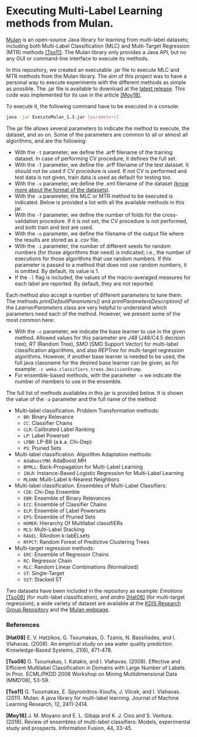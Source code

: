 # Executing Multi-Label Learning methods from Mulan.

[Mulan](http://mulan.sourceforge.net/) is an open-source Java library for learning from multi-label datasets; including both Multi-Label Classification (MLC) and Multi-Target Regression (MTR) methods [[Tso11]](#Tso11). The Mulan library only provides a Java API, but no any GUI or command-line interface to execute its methods.

In this repository, we created an executable .jar file to execute MLC and MTR methods from the Mulan library. The aim of this project was to have a personal way to execute experiments with the different methods as simple as possible. The .jar file is available to download at the [latest release](https://github.com/kdis-lab/ExecuteMulan/releases/latest). This code was implemented for its use in the article [[Moy18]](#Moy18).

To execute it, the following command have to be executed in a console:
```sh
java -jar ExecuteMulan_1.3.jar [parameters]
```

The jar file allows several parameters to indicate the method to execute, the dataset, and so on. Some of the parameters are common to all or almost all algorithms, and are the following:
* With the ```-t``` parameter, we define the .arff filename of the training dataset. In case of performing CV procedure, it defines the full set.
* With the ```-T``` parameter, we define the .arff filename of the test dataset. It should not be used if CV procedure is used. If not CV is performed and test data is not given, train data is used as default for testing too.
* With the ```-x``` parameter, we define the .xml filename of the dataset [(know more about the format of the datasets)](http://www.uco.es/kdis/mllresources/).
* With the ```-a``` parameter, the MLC or MTR method to be executed is indicated. Below is provided a list with all the available methods in this jar.
* With the ```-f``` parameter, we define the number of folds for the cross-validation procedure. If it is not set, the CV procedure is not performed, and both train and test are used.
* With the ```-o``` parameter, we define the filename of the output file where the results are stored as a .csv file.
* With the ```-i``` parameter, the number of different seeds for random numbers (for those algorithms that need) is indicated; i.e., the number of executions for those algorithms that use random numbers. If this parameter is passed to a method that does not use random numbers, it is omitted. By default, its value is 1.
* If the ```-l``` flag is included, the values of the macro-averaged measures for each label are reported. By default, they are not reported.

Each method also accept a number of different parameters to tune them. The methods _printDefaultParameters()_ and _printParametersDescription()_ of the _LearnerParameters_ class are very helpful to understand which parameters need each of the method. However, we present some of the most common here:
* With the ```-c``` parameter, we indicate the base learner to use in the given method. Allowed values for this parameter are _J48_ (J48/C4.5 decision tree), _RT_ (Random Tree), _SMO_ (SMO Support Vector) for multi-label classification algorithms, and also _REPTree_ for multi-target regression algorithms. However, if another base learner is needed to be used, the full java classname for the desired base learner can be given, as for example: ```-c weka.classifiers.trees.DecisionStump```.
* For ensemble-based methods, with the parameter ```-n``` we indicate the number of members to use in the ensemble.

The full list of methods availables in this jar is provided below. It is shown the value of the ```-a``` parameter and the full name of the method:
* Multi-label classification. Problem Transformation methods:
  * ```BR```: Binary Relevance
  * ```CC```: Classifier Chains
  * ```CLR```: Calibrated Label Ranking
  * ```LP```: Label Powerset
  * ```LPBR```: LP-BR (a.k.a. Chi-Dep)
  * ```PS```: Pruned Sets
* Multi-label classification. Algorithm Adaptation methods:
  * ```AdaBoostMH```: AdaBoost.MH
  * ```BPMLL```: Back-Propagation for Multi-Label Learning
  * ```IBLR```: Instance-Based Logistic Regression for Multi-Label Learning
  * ```MLkNN```: Multi-Label k-Nearest Neighbors
* Multi-label classification. Ensembles of Multi-Label Classifiers:
  * ```CDE```: Chi-Dep Ensemble
  * ```EBR```: Ensemble of Binary Relevances
  * ```ECC```: Ensemble of Classifier Chains
  * ```ELP```: Ensemble of Label Powersets
  * ```EPS```: Ensemble of Pruned Sets
  * ```HOMER```: Hierarchy Of Multilabel classifiERs
  * ```MLS```: Multi-Label Stacking
  * ```RAkEL```: RAndom k-labELsets
  * ```RFPCT```: Random Forest of Predictive Clustering Trees
* Multi-target regression methods:
  * ```ERC```: Ensemble of Regressor Chains
  * ```RC```: Regressor Chain
  * ```RLC```: Random Linear Combinations (Normalized)
  * ```ST```: Single-Target
  * ```SST```: Stacked ST

Two datasets have been included in the repository as example: _Emotions_ [[Tso08]](#Tso08) (for multi-label classification), and _andro_ [[Hat08]](#Hat08) (for multi-target regression); a wide variety of dataset are available at the [KDIS Research Group Repository](http://www.uco.es/kdis/mllresources/) and the [Mulan webpage](http://mulan.sourceforge.net/datasets.html). 

### References
<a name="Hat08"></a>**[Hat08]** E. V. Hatzikos, G. Tsoumakas, G. Tzanis, N. Bassiliades, and I. Vlahavas. (2008). An empirical study on sea water quality prediction. Knowledge-Based Systems, 21(6), 471-478.

<a name="Tso08"></a>**[Tso08]** G. Tsoumakas, I. Katakis, and I. Vlahavas. (2008). Effective and Efficient Multilabel Classification in Domains with Large Number of Labels. In Proc. ECML/PKDD 2008 Workshop on Mining Multidimensional Data (MMD’08), 53-59.

<a name="Tso11"></a>**[Tso11]** G. Tsoumakas, E. Spyromitros-Xioufis, J. Vilcek, and I. Vlahavas. (2011). Mulan: A java library for multi-label learning. Journal of Machine Learning Research, 12, 2411-2414.

<a name="Moy18"></a>**[Moy18]** J. M. Moyano and E. L. Gibaja and K. J. Cios and S. Ventura. (2018). Review of ensembles of multi-label classifiers: Models, experimental study and prospects. Information Fusion, 44, 33-45.
